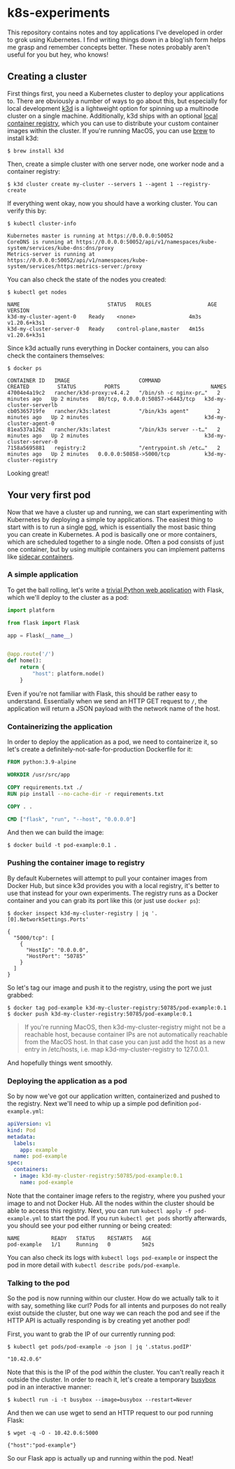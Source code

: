 # k8s-experiments

This repository contains notes and toy applications I've developed in order to grok using Kubernetes. I find writing things down in a blog'ish form helps me grasp and remember concepts better. These notes probably aren't useful for you but hey, who knows!

## Creating a cluster

First things first, you need a Kubernetes cluster to deploy your applications to. There are obviously a number of ways to go about this, but especially for local development [k3d](https://github.com/rancher/k3d) is a lightweight option for spinning up a multinode cluster on a single machine. Additionally, k3d ships with an optional [local container registry](https://k3d.io/usage/guides/registries/#using-a-local-registry), which you can use to distribute your custom container images within the cluster. If you're running MacOS, you can use [brew](https://github.com/Homebrew/brew) to install k3d:

```shell
$ brew install k3d
```

Then, create a simple cluster with one server node, one worker node and a container registry:

```shell
$ k3d cluster create my-cluster --servers 1 --agent 1 --registry-create
```

If everything went okay, now you should have a working cluster. You can verify this by:

```shell
$ kubectl cluster-info

Kubernetes master is running at https://0.0.0.0:50052
CoreDNS is running at https://0.0.0.0:50052/api/v1/namespaces/kube-system/services/kube-dns:dns/proxy
Metrics-server is running at https://0.0.0.0:50052/api/v1/namespaces/kube-system/services/https:metrics-server:/proxy
```

You can also check the state of the nodes you created:

```
$ kubectl get nodes

NAME                            STATUS   ROLES                  AGE     VERSION
k3d-my-cluster-agent-0    Ready    <none>                 4m3s    v1.20.6+k3s1
k3d-my-cluster-server-0   Ready    control-plane,master   4m15s   v1.20.6+k3s1
```

Since k3d actually runs everything in Docker containers, you can also check the containers themselves:

```
$ docker ps

CONTAINER ID   IMAGE                      COMMAND                  CREATED         STATUS         PORTS                             NAMES
47004e4a19c2   rancher/k3d-proxy:v4.4.2   "/bin/sh -c nginx-pr…"   2 minutes ago   Up 2 minutes   80/tcp, 0.0.0.0:50857->6443/tcp   k3d-my-cluster-serverlb
cb05365719fe   rancher/k3s:latest         "/bin/k3s agent"         2 minutes ago   Up 2 minutes                                     k3d-my-cluster-agent-0
81ea537a1262   rancher/k3s:latest         "/bin/k3s server --t…"   2 minutes ago   Up 2 minutes                                     k3d-my-cluster-server-0
7158a5695881   registry:2                 "/entrypoint.sh /etc…"   2 minutes ago   Up 2 minutes   0.0.0.0:50858->5000/tcp           k3d-my-cluster-registry
```

Looking great!

## Your very first pod

Now that we have a cluster up and running, we can start experimenting with Kubernetes by deploying a simple toy applications. The easiest thing to start with is to run a single [pod](https://kubernetes.io/docs/concepts/workloads/pods/), which is essentially the most basic thing you can create in Kubernetes. A pod is basically one or more containers, which are scheduled together to a single node. Often a pod consists of just one container, but by using multiple containers you can implement patterns like [sidecar containers](https://docs.microsoft.com/en-us/azure/architecture/patterns/sidecar).

### A simple application

To get the ball rolling, let's write a [trivial Python web application](./pod-example/) with Flask, which we'll deploy to the cluster as a pod:

```python
import platform

from flask import Flask

app = Flask(__name__)


@app.route('/')
def home():
    return {
        "host": platform.node()
    }
```

Even if you're not familiar with Flask, this should be rather easy to understand. Essentially when we send an HTTP GET request to `/`, the application will return a JSON payload with the network name of the host.

### Containerizing the application

In order to deploy the application as a pod, we need to containerize it, so let's create a definitely-not-safe-for-production Dockerfile for it:

```dockerfile
FROM python:3.9-alpine

WORKDIR /usr/src/app

COPY requirements.txt ./
RUN pip install --no-cache-dir -r requirements.txt

COPY . .

CMD ["flask", "run", "--host", "0.0.0.0"]
```

And then we can build the image:

```shell
$ docker build -t pod-example:0.1 .
```

### Pushing the container image to registry

By default Kubernetes will attempt to pull your container images from Docker Hub, but since k3d provides you with a local registry, it's better to use that instead for your own experiments. The registry runs as a Docker container and you can grab its port like this (or just use `docker ps`):

```shell
$ docker inspect k3d-my-cluster-registry | jq '.[0].NetworkSettings.Ports'

{
  "5000/tcp": [
    {
      "HostIp": "0.0.0.0",
      "HostPort": "50785"
    }
  ]
}
```

So let's tag our image and push it to the registry, using the port we just grabbed:

```shell
$ docker tag pod-example k3d-my-cluster-registry:50785/pod-example:0.1
$ docker push k3d-my-cluster-registry:50785/pod-example:0.1
```

> If you're running MacOS, then k3d-my-cluster-registry might not be a reachable host, because container IPs are not automatically reachable from the MacOS host. In that case you can just add the host as a new entry in /etc/hosts, i.e. map k3d-my-cluster-registry to 127.0.0.1.

And hopefully things went smoothly.

### Deploying the application as a pod

So by now we've got our application written, containerized and pushed to the registry. Next we'll need to whip up a simple pod definition `pod-example.yml`:

```yaml
apiVersion: v1
kind: Pod
metadata:
  labels:
    app: example
  name: pod-example
spec:
  containers:
  - image: k3d-my-cluster-registry:50785/pod-example:0.1
    name: pod-example
```

Note that the container image refers to the registry, where you pushed your image to and not Docker Hub. All the nodes within the cluster should be able to access this registry. Next, you can run `kubectl apply -f pod-example.yml` to start the pod. If you run `kubectl get pods` shortly afterwards, you should see your pod either running or being created:

```
NAME          READY   STATUS    RESTARTS   AGE
pod-example   1/1     Running   0          5m2s
```

You can also check its logs with `kubectl logs pod-example` or inspect the pod in more detail with `kubectl describe pods/pod-example`.

### Talking to the pod

So the pod is now running within our cluster. How do we actually talk to it with say, something like curl? Pods for all intents and purposes do not really exist outside the cluster, but one way we can reach the pod and see if the HTTP API is actually responding is by creating yet another pod!

First, you want to grab the IP of our currently running pod:

```shell
$ kubectl get pods/pod-example -o json | jq '.status.podIP'

"10.42.0.6"
```

Note that this is the IP of the pod _within_ the cluster. You can't really reach it outside the cluster. In order to reach it, let's create a temporary [busybox](https://en.wikipedia.org/wiki/BusyBox) pod in an interactive manner:

```shell
$ kubectl run -i -t busybox --image=busybox --restart=Never
```

And then we can use wget to send an HTTP request to our pod running Flask:

```shell
$ wget -q -O - 10.42.0.6:5000

{"host":"pod-example"}
```

So our Flask app is actually up and running within the pod. Neat!
